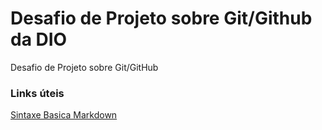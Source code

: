 # Desafio de Projeto sobre Git/Github da DIO
Desafio de Projeto sobre Git/GitHub


### Links úteis
[Sintaxe Basica Markdown](https://www.markdownguide.org/)
